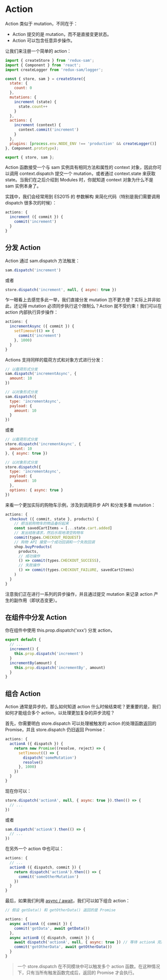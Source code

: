 # Action

Action 类似于 mutation，不同在于：

- Action 提交的是 mutation，而不是直接变更状态。
- Action 可以包含任意异步操作。

让我们来注册一个简单的 action：

```js
import { createStore } from 'redux-sam';
import { Component } from 'react';
import createLogger from 'redux-sam/logger';

const { store, sam } = createStore({
  state: {
    count: 0
  },
  mutations: {
    increment (state) {
      state.count++
    }
  },
  actions: {
    increment (context) {
      context.commit('increment')
    }
  },
  plugins: [process.env.NODE_ENV !== 'production' && createLogger()]
}, Component.prototype);

export { store, sam };

```

Action 函数接受一个与 sam 实例具有相同方法和属性的 context 对象，因此你可以调用 context.dispatch 提交一个 mutation，或者通过 context.state 来获取 state。当我们在之后介绍到 Modules 时，你就知道 context 对象为什么不是 sam 实例本身了。

实践中，我们会经常用到 ES2015 的 参数解构 来简化代码（特别是我们需要调用 dispatch 很多次的时候）：

```js
actions: {
  increment ({ commit }) {
    commit('increment')
  }
}

```

## 分发 Action

Action 通过 sam.dispatch 方法触发：

```js
sam.dispatch('increment')

```

或者

```js
store.dispatch('increment', null, { async: true })

```

乍一眼看上去感觉多此一举，我们直接分发 mutation 岂不更方便？实际上并非如此，还记得 mutation 必须同步执行这个限制么？Action 就不受约束！我们可以在 action 内部执行异步操作：

```js
actions: {
  incrementAsync ({ commit }) {
    setTimeout(() => {
      commit('increment')
    }, 1000)
  }
}

```

Actions 支持同样的载荷方式和对象方式进行分发：

```js
// 以载荷形式分发
sam.dispatch('incrementAsync', {
  amount: 10
})

// 以对象形式分发
sam.dispatch({
  type: 'incrementAsync',
  payload: {
    amount: 10
  }
})

```

或者

```js
// 以载荷形式分发
store.dispatch('incrementAsync', {
  amount: 10
}, { async: true })

// 以对象形式分发
store.dispatch({
  type: 'incrementAsync',
  payload: {
    amount: 10
  },
  options: { async: true }
})

```

来看一个更加实际的购物车示例，涉及到调用异步 API 和分发多重 mutation：

```js
actions: {
  checkout ({ commit, state }, products) {
    // 把当前购物车的物品备份起来
    const savedCartItems = [...state.cart.added]
    // 发出结账请求，然后乐观地清空购物车
    commit(types.CHECKOUT_REQUEST)
    // 购物 API 接受一个成功回调和一个失败回调
    shop.buyProducts(
      products,
      // 成功操作
      () => commit(types.CHECKOUT_SUCCESS),
      // 失败操作
      () => commit(types.CHECKOUT_FAILURE, savedCartItems)
    )
  }
}

```

注意我们正在进行一系列的异步操作，并且通过提交 mutation 来记录 action 产生的副作用（即状态变更）。

## 在组件中分发 Action

你在组件中使用 this.prop.dispatch('xxx') 分发 action，

```js
export default {
  // ...
  increment() {
    this.prop.dispatch('increment')
  }
  incrementBy(amount) {
    this.prop.dispatch('incrementBy', amount)
  }
}

```

## 组合 Action

Action 通常是异步的，那么如何知道 action 什么时候结束呢？更重要的是，我们如何才能组合多个 action，以处理更加复杂的异步流程？

首先，你需要明白 store.dispatch 可以处理被触发的 action 的处理函数返回的 Promise，并且 store.dispatch 仍旧返回 Promise：

```js
actions: {
  actionA ({ dispatch }) {
    return new Promise((resolve, reject) => {
      setTimeout(() => {
        dispatch('someMutation')
        resolve()
      }, 1000)
    })
  }
}

```

现在你可以：

```js
store.dispatch('actionA', null, { async: true }).then(() => {
  // ...
})

```

或者

```js
sam.dispatch('actionA').then(() => {
  // ...
})

```

在另外一个 action 中也可以：

```js
actions: {
  // ...
  actionB ({ dispatch, commit }) {
    return dispatch('actionA').then(() => {
      commit('someOtherMutation')
    })
  }
}

```

最后，如果我们利用 [async / await](https://tc39.github.io/ecmascript-asyncawait/)，我们可以如下组合 action：

```js
// 假设 getData() 和 getOtherData() 返回的是 Promise

actions: {
  async actionA ({ commit }) {
    commit('gotData', await getData())
  },
  async actionB ({ dispatch, commit }) {
    await dispatch('actionA', null, { async: true }) // 等待 actionA 完成
    commit('gotOtherData', await getOtherData())
  }
}

```

> 一个 store.dispatch 在不同模块中可以触发多个 action 函数。在这种情况下，只有当所有触发函数完成后，返回的 Promise 才会执行。
